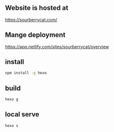## Website is hosted at

https://sourberrycat.com/

## Mange deployment

https://app.netlify.com/sites/sourberrycat/overview

## install
```bash
npm install -g hexo
```

## build

```bash
hexo g
```

## local serve

```bash
hexo s
```